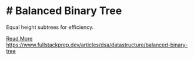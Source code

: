 # # Balanced Binary Tree

Equal height subtrees for efficiency.

[Read More](https://www.fullstackprep.dev/articles/dsa/datastructure/balanced-binary-tree) https://www.fullstackprep.dev/articles/dsa/datastructure/balanced-binary-tree